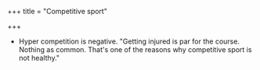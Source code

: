 +++
title = "Competitive sport"

+++
- Hyper competition is negative. "Getting injured is par for the course. Nothing as common. That's one of the reasons why competitive sport is not healthy."


